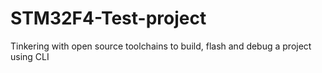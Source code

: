 # STM32F4-Test-project
Tinkering with open source toolchains to build, flash and debug a project using CLI
